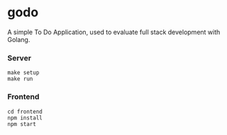 # godo

A simple To Do Application, used to evaluate full stack development with Golang.

### Server

```
make setup
make run
```

### Frontend

```
cd frontend
npm install
npm start
```

